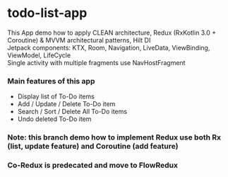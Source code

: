 # todo-list-app
This App demo how to apply CLEAN architecture, Redux (RxKotlin 3.0 + Coroutine) & MVVM architectural patterns, Hilt DI\
Jetpack components: KTX, Room, Navigation, LiveData, ViewBinding, ViewModel, LifeCycle\
Single activity with multiple fragments use NavHostFragment
### Main features of this app
- Display list of To-Do items
- Add / Update / Delete To-Do item
- Search / Sort / Delete All To-Do items
- Undo deleted To-Do item
### Note: this branch demo how to implement Redux use both Rx (list, update feature) and Coroutine (add feature)
### Co-Redux is predecated and move to FlowRedux
